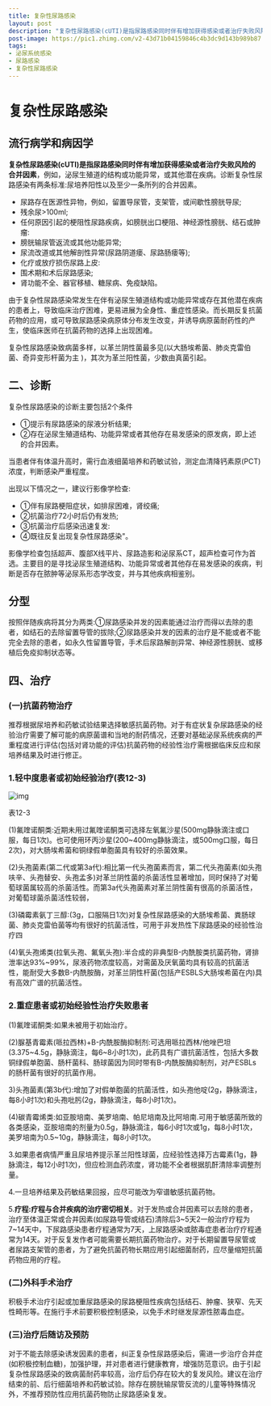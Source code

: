 ```yaml
---
title: 复杂性尿路感染
layout: post
description: "复杂性尿路感染(cUTI)是指尿路感染同时伴有增加获得感染或者治疗失败风险的合并因素，例如，泌尿生殖道的结构或功能异常，或其他潜在疾病。诊断复杂性尿路感染有两条标准:尿培养阳性以及至少一条所列的合并因素。"
post-image: https://pic1.zhimg.com/v2-43d71b04159846c4b3dc9d143b989b87.jpeg
tags:
- 泌尿系统感染
- 尿路感染
- 复杂性尿路感染
---
```


# 复杂性尿路感染

## 流行病学和病因学

**复杂性尿路感染(cUTI)是指尿路感染同时伴有增加获得感染或者治疗失败风险的合并因素**，例如，泌尿生殖道的结构或功能异常，或其他潜在疾病。诊断复杂性尿路感染有两条标准:尿培养阳性以及至少一条所列的合并因素。

- 尿路存在医源性异物，例如，留置导尿管，支架管，或间歇性膀胱导尿;
- 残余尿>100ml;
- 任何原因引起的梗阻性尿路疾病，如膀胱出口梗阻、神经源性膀胱、结石或肿瘤:
- 膀胱输尿管返流或其他功能异常;
- 尿流改道或其他解剖性异常(尿路阴道瘘、尿路肠瘘等);
- 化疗或放疗损伤尿路上皮:
- 围术期和术后尿路感染;
- 肾功能不全、器官移植、糖尿病、免疫缺陷。

由于复杂性尿路感染常发生在伴有泌尿生殖道结构或功能异常或存在其他潜在疾病的患者上，导致临床治疗困难，更易进展为全身性、重症性感染。而长期反复抗菌药物的应用，或可导致尿路感染病原体分布发生改变，并诱导病原菌耐药性的产生，使临床医师在抗菌药物的选择上出现困难。

复杂性尿路感染致病菌多样，以革兰阴性菌最多见(以大肠埃希菌、肺炎克雷伯菌、奇异变形杆菌为主 )，其次为革兰阳性菌，少数由真菌引起。

## 二、诊断

复杂性尿路感染的诊断主要包括2个条件

- ①提示有尿路感染的尿液分析结果;
- ②存在泌尿生殖道结构、功能异常或者其他存在易发感染的原发病，即上述的合并因素。

当患者伴有体温升高时，需行血液细菌培养和药敏试验，测定血清降钙素原(PCT)浓度，判断感染严重程度。

出现以下情况之一，建议行影像学检查:

- ①伴有尿路梗阻症状，如排尿困难，肾绞痛;
- ②抗菌治疗72小时后仍有发热;
- ③抗菌治疗后感染迅速复发:
- ④既往反复出现复杂性尿路感染"。

影像学检查包括超声、腹部X线平片、尿路造影和泌尿系CT，超声检查可作为首选。主要目的是寻找泌尿生殖道结构、功能异常或者其他存在易发感染的疾病，判断是否存在脓肿等泌尿系形态学改变，并与其他疾病相鉴别。

## 分型

按照伴随疾病将其分为两类:①尿路感染并发的因素能通过治疗而得以去除的患者，如结石的去除留置导管的拔除;②尿路感染并发的因素的治疗是不能或者不能完全去除的患者，如永久性留置导管，手术后尿路解剖异常、神经源性膀胱、或移植后免疫抑制状态等。

## 四、治疗

### (一)抗菌药物治疗

推荐根据尿培养和药敏试验结果选择敏感抗菌药物。对于有症状复杂尿路感染的经验治疗需要了解可能的病原菌谱和当地的耐药情况，还要对基础泌尿系统疾病的严重程度进行评估(包括对肾功能的评估)抗菌药物的经验性治疗需根据临床反应和尿培养结果及时进行修正。

### 1.轻中度患者或初始经验治疗(表12-3)

![img](https://pic4.zhimg.com/80/v2-b22b868905310f41599af5a44da77a69_1440w.webp)

表12-3

(1)氟喹诺酮类:近期未用过氟喹诺酮类可选择左氧氟沙星(500mg静脉滴注或口服，每日1次)。也可使用环丙沙星(200~400mg静脉滴注，或500mg口服，每日2次)，对大肠埃希菌和铜绿假单胞菌具有较好的杀菌效果。

(2)头孢菌素(第二代或第3a代):相比第一代头孢菌素而言，第二代头孢菌素(如头孢呋辛、头孢替安、头孢孟多)对革兰阴性菌的杀菌活性显著增加，同时保持了对葡萄球菌属较高的杀菌活性。而第3a代头孢菌素对革兰阴性菌有很高的杀菌活性，对葡萄球菌杀菌活性较弱，

(3)磷霉素氨丁三醇:(3g，口服隔日1次)对复杂性尿路感染的大肠埃希菌、粪肠球菌、肺炎克雷伯菌等均有很好的抗菌活性，可用于非发热性下尿路感染的经验性治疗四

(4)氧头孢烯类(拉氧头孢、氟氧头孢):半合成的非典型B-内酰胺类抗菌药物，肾排泄率达93%~99%，尿液药物浓度较高，对需菌及厌氧菌均具有较高的抗菌活性，能耐受大多数B-内酰胺酶，对革兰阴性杆菌(包括产ESBLS大肠埃希菌在内)具有高效广谱的抗菌活性。

### 2.重症患者或初始经验性治疗失败患者

(1)氟喹诺酮类:如果未被用于初始治疗。

(2)脲基青霉素(哌拉西林)+B-内酰胺酶抑制剂:可选用哌拉西林/他唑巴坦(3.375~4.5g，静脉滴注，每6~8小时1次)，此药具有广谱抗菌活性，包括大多数铜绿假单胞菌、肠杆菌科、肠球菌因为同时带有B-内酰胺酶抑制剂，对产ESBLs的肠杆菌有很好的抗菌作用。

3)头孢菌素(第3b代):增加了对假单胞菌的抗菌活性，如头孢他啶(2g，静脉滴注，每8小时1次)和头孢吡肟(2g，静脉滴注，每8小时1次)。

(4)碳青霉烯类:如亚胺培南、美罗培南、帕尼培南及比阿培南.可用于敏感菌所致的各类感染，亚胺培南的剂量为0.5g，静脉滴注，每6小时1次或1g，每8小时1次，美罗培南为0.5~10g，静脉滴注，每8小时1次。

3.如果患者病情严重且尿培养提示革兰阳性球菌，应经验性选择万古霉素(1g，静脉滴注，每12小时1次)，但应检测血药浓度，肾功能不全者根据肌酐清除率调整剂量。

4.一旦培养结果及药敏结果回报，应尽可能改为窄谱敏感抗菌药物。

5.**疗程:疗程与合并疾病的治疗密切相关**。对于发热或合并因素可以去除的患者，治疗至体温正常或合并因素(如尿路导管或结石)清除后3~5天2一般治疗疗程为7~14天中，下尿路感染患者疗程通常为7天，上尿路感染或脓毒症患者治疗疗程通常为14天。对于反复发作者可能需要长期抗菌药物治疗。对于长期留置导尿管或者尿路支架管的患者，为了避免抗菌药物长期应用引起细菌耐药，应尽量缩短抗菌药物应用的疗程。

### (二)外科手术治疗

积极手术治疗引起或加重尿路感染的尿路梗阻性疾病包括结石、肿瘤、狭窄、先天性畸形等。在施行手术前要积极控制感染，以免手术时继发尿源性脓毒血症。

### (三)治疗后随访及预防

对于不能去除感染诱发因素的患者，纠正复杂性尿路感染后，需进一步治疗合并症(如积极控制血糖)，加强护理，并对患者进行健康教育，增强防范意识。由于引起复杂性尿路感染的致病菌耐药率较高，治疗后仍存在较大的复发风险。建议在治疗结束的前、后行细菌培养和药敏试验。除存在膀胱输尿管反流的儿童等特殊情况外，不推荐预防性应用抗菌药物防止尿路感染复发。
